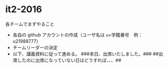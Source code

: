 # it2-2016

各チームでまずやること
* 各自の github アカウントの作成（ユーザ名は u+学籍番号　例：u21988777）
* チームリーダーの決定
* 以下、講義資料に従って進める。
###本日、出席いたしました。###
##出席したのに出席になっていない日はどうすれば、、、##
